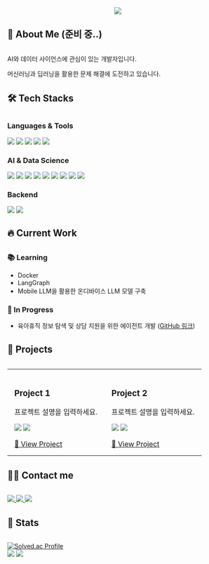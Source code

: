 <div align="center">
    <img src="https://capsule-render.vercel.app/api?type=waving&color=auto&height=180&text=Sameta-cani&animation=fadeIn&fontColor=000000&fontSize=50" />
</div>

## 👋 About Me (준비 중..)
<div style="text-align: left; margin: 2rem 0;">
    <p>AI와 데이터 사이언스에 관심이 있는 개발자입니다.</p>
    <p>머신러닝과 딥러닝을 활용한 문제 해결에 도전하고 있습니다.</p>
</div>

## 🛠️ Tech Stacks
<div style="margin: 2rem 0;">

### Languages & Tools
<div style="margin: 1rem 0;">
        <img src="https://img.shields.io/badge/Python-3776AB?style=plastic&logo=Python&logoColor=white">
        <img src="https://img.shields.io/badge/Matlab-0076a8?style=plastic&logo=Matlab&logoColor=white">
        <img src="https://img.shields.io/badge/Docker-2496ED?style=plastic&logo=Docker&logoColor=white">
        <img src="https://img.shields.io/badge/Git-F05032?style=plastic&logo=Git&logoColor=white">
        <img src="https://img.shields.io/badge/Github-181717?style=plastic&logo=Github&logoColor=white">
</div>

### AI & Data Science
<div style="margin: 1rem 0;">
    <img src="https://img.shields.io/badge/PyTorch-EE4C2C?style=plastic&logo=PyTorch&logoColor=white">
    <img src="https://img.shields.io/badge/Tensorflow-FF6F00?style=plastic&logo=Tensorflow&logoColor=white">
    <img src="https://img.shields.io/badge/Keras-D00000?style=plastic&logo=Keras&logoColor=white">
    <img src="https://img.shields.io/badge/NumPy-013243?style=plastic&logo=NumPy&logoColor=white">
    <img src="https://img.shields.io/badge/Pandas-150458?style=plastic&logo=Pandas&logoColor=white">
    <img src="https://img.shields.io/badge/scikit--learn-F7931E?style=plastic&logo=scikit-learn&logoColor=white">
    <img src="https://img.shields.io/badge/SciPy-8CAAE6?style=plastic&logo=SciPy&logoColor=white">
    <img src="https://img.shields.io/badge/LangGraph-1C3C3C?style=plastic&logo=LangGraph&logoColor=white">
    <img src="https://img.shields.io/badge/LangChain-1C3C3C?style=plastic&logo=LangChain&logoColor=white">
</div>

### Backend
<div style="margin: 1rem 0;">
    <img src="https://img.shields.io/badge/MySQL-4479A1?style=plastic&logo=MySQL&logoColor=white">
    <img src="https://img.shields.io/badge/FastAPI-009488?style=plastic&logo=FastAPI&logoColor=white">
</div>

## 🔥 Current Work
<div style="margin: 2rem 0;">
    <h3>📚 Learning</h3>
    <ul style="margin: 1rem 0;">
        <li>Docker</li>
        <li>LangGraph</li>
        <li>Mobile LLM을 활용한 온디바이스 LLM 모델 구축</li>
    </ul>
    <h3>🚧 In Progress</h3>
    <ul style="margin: 1rem 0;">
        <li>육아휴직 정보 탐색 및 상담 지원을 위한 에이전트 개발 (<a href="https://github.com/eunnnholee/rag-chatbot/tree/cani/main">GitHub 링크</a>)</li>
    </ul>
</div>

## 🚀 Projects
<div style="margin: 2rem 0;">
    <table>
        <tr>
            <td width="50%" style="padding: 1rem;">
                <h3>Project 1</h3>
                <p>프로젝트 설명을 입력하세요.</p>
                <p>
                    <img src="https://img.shields.io/badge/Python-3776AB?style=flat-square&logo=Python&logoColor=white"/>
                    <img src="https://img.shields.io/badge/Tensorflow-FF6F00?style=flat-square&logo=Tensorflow&logoColor=white"/>
                </p>
                <a href="프로젝트_링크">🔗 View Project</a>
            </td>
            <td width="50%" style="padding: 1rem;">
                <h3>Project 2</h3>
                <p>프로젝트 설명을 입력하세요.</p>
                <p>
                    <img src="https://img.shields.io/badge/Python-3776AB?style=flat-square&logo=Python&logoColor=white"/>
                    <img src="https://img.shields.io/badge/PyTorch-EE4C2C?style=flat-square&logo=PyTorch&logoColor=white"/>
                </p>
                <a href="프로젝트_링크">🔗 View Project</a>
            </td>
        </tr>
    </table>
</div>

## 🧑‍💻 Contact me
<div style="margin: 2rem 0;">
    <a href="mailto:ticani0610@gmail.com">
        <img src="https://img.shields.io/badge/Gmail-EA4335?style=plastic&logo=Gmail&logoColor=white&link=mailto:ticani0610@gmail.com">
    </a>
    <a href="https://www.linkedin.com/in/%EC%83%81%EC%A7%84-%EB%B0%95-414412258/">
        <img src="https://img.shields.io/badge/LinkedIn-0A66C2?style=plastic&logo=LinkedIn&logoColor=white">
    </a>
    <a href="https://canicani.pages.dev/">
        <img src="https://img.shields.io/badge/Blog-FF5722?style=plastic&logo=Blogger&logoColor=white">
    </a>
</div>

## 🏅 Stats
<div style="margin: 2rem 0;">
    <a href="https://solved.ac/zksl00/">
        <img src="http://mazassumnida.wtf/api/v2/generate_badge?boj=zksl00" alt="Solved.ac Profile"/>
    </a>
    <br/>
    <img src="https://github-readme-stats.vercel.app/api?username=Sameta-cani&bg_color=180,ffffff,00000000&title_color=000000&text_color=000000"/>
    <img src="https://github-readme-stats.vercel.app/api/top-langs/?username=Sameta-cani&layout=compact&bg_color=180,ffffff,00000000&title_color=000000&text_color=000000"/>
</div>
    